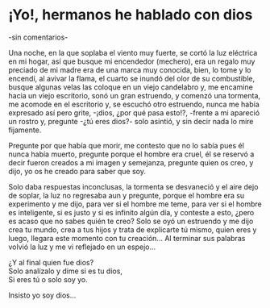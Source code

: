 # ¡Yo!, hermanos he hablado con dios

-sin comentarios-

Una noche, en la que soplaba el viento muy fuerte, se cortó la luz
eléctrica en mi hogar, así que busque mi encendedor (mechero), era un
regalo muy preciado de mi madre era de una marca muy conocida, bien,
lo tome y lo encendí, al avivar la flama, el cuarto se inundó del olor de su
combustible, busque algunas velas las coloque en un viejo candelabro y,
me encamine hacia un viejo escritorio, sonó un gran estruendo, y
comenzó una tormenta, me acomode en el escritorio y, se escuchó otro
estruendo, nunca me había expresado así pero grite, -¡dios, ¿por qué
pasa esto!?, -frente a mi apareció un rostro y, pregunte -¿tú eres dios?- 
solo asintió, y sin decir nada lo mire fijamente.

Pregunte por que había que morir, me contesto que no lo sabía pues él
nunca había muerto, pregunte porque el hombre era cruel, él se reservó
a decir fueron creados a mi imagen y semejanza, pregunte quien os creo,
y dijo, yo os he creado para saber que soy.

Solo daba respuestas inconclusas, la tormenta se desvaneció y el aire
dejo de soplar, la luz no regresaba aun y pregunte, porque el hombre era
su experimento y me dijo, para ver si el hombre me teme, para ver si el
hombre es inteligente, si es justo y si es infinito algún día, y conteste a
esto, ¿pero es acaso que no sabes quién te creo? Solo se oyó un
estruendo y me dijo crea tu mundo, crea a tus hijos y trata de explicarte
tú mismo, quien eres y luego, llegara este momento con tu creación... Al
terminar sus palabras volvió la luz y me vi reflejado en un espejo...

¿Y al final quien fue dios?  
Solo analízalo y dime si es tu dios,  
Si eres tú o solo soy yo.

Insisto yo soy dios...
